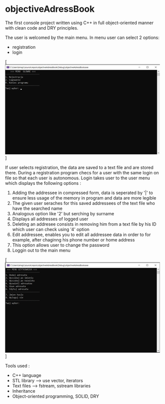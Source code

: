 # objectiveAdressBook

The first console project written using C++ in full object-oriented manner with clean code and DRY principles.

The user is welcomed by the main menu. In menu user can select 2 options:
- registration
- login

[![Registration menu](/imgReadme/mainMenuAddressBook.png/)]

If user selects registration, the data are saved to a text file and are stored there. During a registration program checs for a user with the same login on file so that each user is autonomous. Login takes user to the user menu which displays the following options :

1. Adding the addressee in compressed form, data is seperated by '|' to ensure less usage of the memory in program and data are more legible
2. The given user seraches for this saved addressees of the text file who have the searched name
3. Analogous option like '2' but serching by surname
4. Displays all addresses of logged user
5. Deleting an addresee consists in removing him from a text file by his ID which user can check using '4' option
6. Edit addressee, enables you to edit all addressee data in order to for example, after chaginng his phone number or home address
7. This option allows user to change the password 
8. Loggin out to the main menu

[![User menu](/imgReadme/userMenuAddressBook.png/)]

Tools used :
- C++ language
- STL library --> use vector, iterators
- Text files --> fstream, sstream libraries
- Inheritance
- Object-oriented programming, SOLID, DRY
